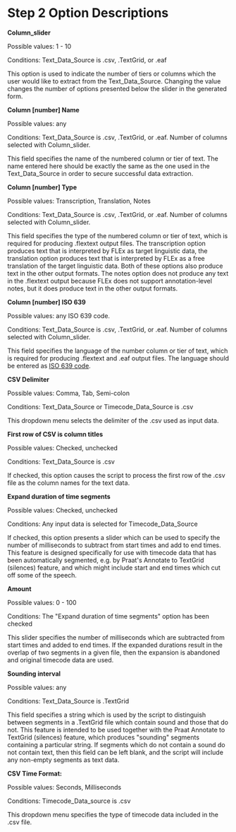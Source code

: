 # Step 2 Option Descriptions
**Column_slider** 
  
  Possible values: 1 - 10
  
  Conditions: Text_Data_Source is .csv, .TextGrid, or .eaf
  
  This option is used to indicate the number of tiers or columns which the user would like to extract from the Text_Data_Source. Changing the value changes the number of options presented below the slider in the generated form. 
  
  **Column [number] Name**
  
  Possible values: any
  
  Conditions: Text_Data_Source is .csv, .TextGrid, or .eaf. Number of columns selected with Column_slider.
  
  This field specifies the name of the numbered column or tier of text. The name entered here should be exactly the same as the one used in the Text_Data_Source in order to secure successful data extraction.
  
  **Column [number] Type**
  
  Possible values: Transcription, Translation, Notes
  
  Conditions: Text_Data_Source is .csv, .TextGrid, or .eaf. Number of columns selected with Column_slider.
  
  This field specifies the type of the numbered column or tier of text, which is required for producing .flextext output files. The transcription option produces text that is interpreted by FLEx as target linguistic data, the translation option produces text that is interpreted by FLEx as a free translation of the target linguistic data. Both of these options also produce text in the other output formats. The notes option does not produce any text in the .flextext output because FLEx does not support annotation-level notes, but it does produce text in the other output formats.
  
  **Column [number] ISO 639**
  
  Possible values: any ISO 639 code.
  
  Conditions: Text_Data_Source is .csv, .TextGrid, or .eaf. Number of columns selected with Column_slider.
  
  This field specifies the language of the number column or tier of text, which is required for producing .flextext and .eaf output files. The language should be entered as [ISO 639 code](https://iso639-3.sil.org/code_tables/639/data).
  
  
  **CSV Delimiter**
  
  Possible values: Comma, Tab, Semi-colon
  
  Conditions: Text_Data_Source or Timecode_Data_Source is .csv
  
  This dropdown menu selects the delimiter of the .csv used as input data.
  
  
  **First row of CSV is column titles**
  
  Possible values: Checked, unchecked
  
  Conditions: Text_Data_Source is .csv
  
  If checked, this option causes the script to process the first row of the .csv file as the column names for the text data.
  
  
  **Expand duration of time segments**
  
  Possible values: Checked, unchecked
  
  Conditions: Any input data is selected for Timecode_Data_Source
  
  If checked, this option presents a slider which can be used to specify the number of milliseconds to subtract from start times and add to end times. This feature is designed specifically for use with timecode data that has been automatically segmented, e.g. by Praat's Annotate to TextGrid (silences) feature, and which might include start and end times which cut off some of the speech. 
  
 **Amount**
  
  Possible values: 0 - 100
  
  Conditions: The "Expand duration of time segments" option has been checked
  
  This slider specifies the number of milliseconds which are subtracted from start times and added to end times. If the expanded durations result in the overlap of two segments in a given file, then the expansion is abandoned and original timecode data are used. 
  
   **Sounding interval**
  
  Possible values: any
  
  Conditions: Text_Data_Source is .TextGrid
  
  This field specifies a string which is used by the script to distinguish between segments in a .TextGrid file which contain sound and those that do not. This feature is intended to be used together with the Praat Annotate to TextGrid (silences) feature, which produces "sounding" segments containing a particular string. If segments which do not contain a sound do not contain text, then this field can be left blank, and the script will include any non-empty segments as text data.
  
  **CSV Time Format:**
  
  Possible values: Seconds, Milliseconds 
  
  Conditions: Timecode_Data_source is .csv
  
  This dropdown menu specifies the type of timecode data included in the .csv file.  
  
  
  
  
